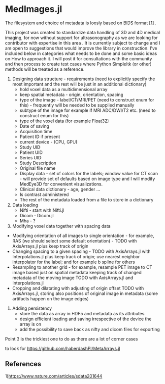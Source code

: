 # MedImages.jl

The filesystem and choice of metadata is loosly based on BIDS format [1] .


This project was created to standardize data handling of 3D and 4D medical imaging, for now without support for ultrasonography as we are looking for contributor with expertise in this area . It is currently subject to change and I am open to suggestions that would improve the library in construction.
I've included below in categories what needs to be done and some basic ideas on How to approach it. I will post it for consultations with the community and then process to create test cases where Python SimpleItk (or other) methods will be treated as a reference.
1. Designing data structure - requirements (need to explicitly specify the most important and the rest will be just in an additional dictionary)
   * hold voxel data as a multidimensional array
   * keep spatial metadata - origin, orientation, spacing
   * type of the image - label/CT/MRI/PET (need to construct enum for this) - frequently will be needed to be supplied manually
   * subtype of the image for example if MRI ADC/DWI/T2 etc.  (need to construct enum for this)
   * type of the voxel data (for example Float32)
   * Date of saving
   * Acquisition time
   * Patient ID if present
   * current device - (CPU, GPU)
   * Study UID
   * Patient UID
   * Series UID
   * Study Description
   * Original file name
   * Display data - set of colors for the labels; window value for CT scan - will provide set of defaults based on image type and I will modify MedEye3D for convenient visualizations.
   * Clinical data dictionary - age, gender ...
   * Is contrast administered
   * The rest of the metadata loaded from a file to store in a dictionary 
1. Data loading
   * Nifti - start with Nifti.jl
   * Dicom - Dicom.jl
   * Mha - ?
1. Modifying voxel data together with spacing data
  * Modifying orientation of all images to single orientation - for example, RAS (we should select some default orientation) - TODO with AxisArrays.jl plus keep track of origin
  * Changing spacing to a given spacing - TODO with AxisArrays.jl with Interpolations.jl plus keep track of origin; use nearest neighbor interpolator for the label; and for example b spline for others
  * Resampling to another grid - for example, resample PET image to CT image based just on spatial metadata keeping track of changed metadata of the moving image TODO with AxisArrays.jl and Interpolations.jl
  * Cropping and dilatating with adjusting of origin offset TODO with AxisArrays.jl, storing also positions of original image in metadata (some artifacts happen on the image edges)
1. Adding persistency
   * store the data as array in HDF5 and metadata as its attributes
   * design efficient loading and saving irrespective of the device the array is on
   * add the possibility to save back as nifty and dicom files for exporting
  
Point 3 is the trickiest one to do as there are a lot of corner cases
    
to look for https://github.com/haberdashPI/MetaArrays.jl

## References
1)https://www.nature.com/articles/sdata201644

  
   
